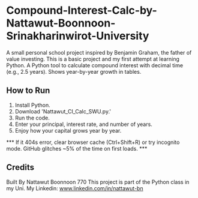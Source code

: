 # Compound-Interest-Calc-by-Nattawut-Boonnoon-Srinakharinwirot-University
A small personal school project inspired by Benjamin Graham, the father of value investing. This is a basic project and my first attempt at learning Python. A Python tool to calculate compound interest with decimal time (e.g., 2.5 years). Shows year-by-year growth in tables.

## How to Run
1. Install Python.
2. Download 'Nattawut_CI_Calc_SWU.py.'
3. Run the code.
4. Enter your principal, interest rate, and number of years.
5. Enjoy how your capital grows year by year.

*** If it 404s error, clear browser cache (Ctrl+Shift+R) or try incognito mode. GitHub glitches ~5% of the time on first loads. ***

## Credits
Built By Nattawut Boonnoon 770
This project is part of the Python class in my Uni.
My Linkedin: www.linkedin.com/in/nattawut-bn
